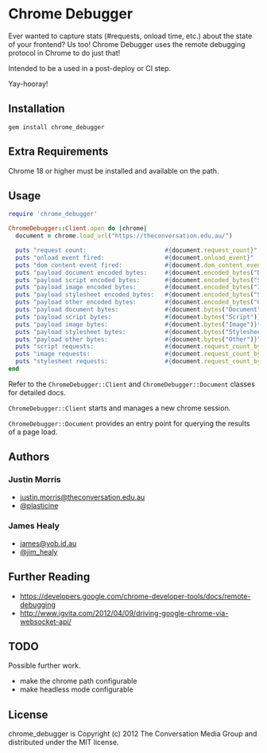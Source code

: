 # Chrome Debugger

Ever wanted to capture stats (#requests, onload time, etc.) about the state of your frontend? Us too!
Chrome Debugger uses the remote debugging protocol in Chrome to do just that!

Intended to be a used in a post-deploy or CI step.

Yay-hooray!

## Installation

    gem install chrome_debugger

## Extra Requirements

Chrome 18 or higher must be installed and available on the path.

## Usage

```ruby
require 'chrome_debugger'

ChromeDebugger::Client.open do |chrome|
  document = chrome.load_url("https://theconversation.edu.au/")

  puts "request count:                      #{document.request_count}"
  puts "onload event fired:                 #{document.onload_event}"
  puts "dom content event fired:            #{document.dom_content_event}"
  puts "payload document encoded bytes:     #{document.encoded_bytes("Document")}"
  puts "payload script encoded bytes:       #{document.encoded_bytes("Script")}"
  puts "payload image encoded bytes:        #{document.encoded_bytes("Image")}"
  puts "payload stylesheet encoded bytes:   #{document.encoded_bytes("Stylesheet")}"
  puts "payload other encoded bytes:        #{document.encoded_bytes("Other")}"
  puts "payload document bytes:             #{document.bytes("Document")}"
  puts "payload script bytes:               #{document.bytes("Script")}"
  puts "payload image bytes:                #{document.bytes("Image")}"
  puts "payload stylesheet bytes:           #{document.bytes("Stylesheet")}"
  puts "payload other bytes:                #{document.bytes("Other")}"
  puts "script requests:                    #{document.request_count_by_resource("Script")}"
  puts "image requests:                     #{document.request_count_by_resource("Image")}"
  puts "stylesheet requests:                #{document.request_count_by_resource("Stylesheet")}"
end
```

Refer to the `ChromeDebugger::Client` and `ChromeDebugger::Document` classes for
detailed docs.

`ChromeDebugger::Client` starts and manages a new chrome session.

`ChromeDebugger::Document` provides an entry point for querying the results of
a page load.

## Authors

### Justin Morris
- justin.morris@theconversation.edu.au
- [@plasticine](http://twitter.com/plasticine)

### James Healy
- james@yob.id.au
- [@jim_healy](http://twitter.com/jim_healy)

## Further Reading

* https://developers.google.com/chrome-developer-tools/docs/remote-debugging
* http://www.igvita.com/2012/04/09/driving-google-chrome-via-websocket-api/

## TODO

Possible further work.

* make the chrome path configurable
* make headless mode configurable
 
## License

chrome_debugger is Copyright (c) 2012 The Conversation Media Group and distributed under the MIT license.
